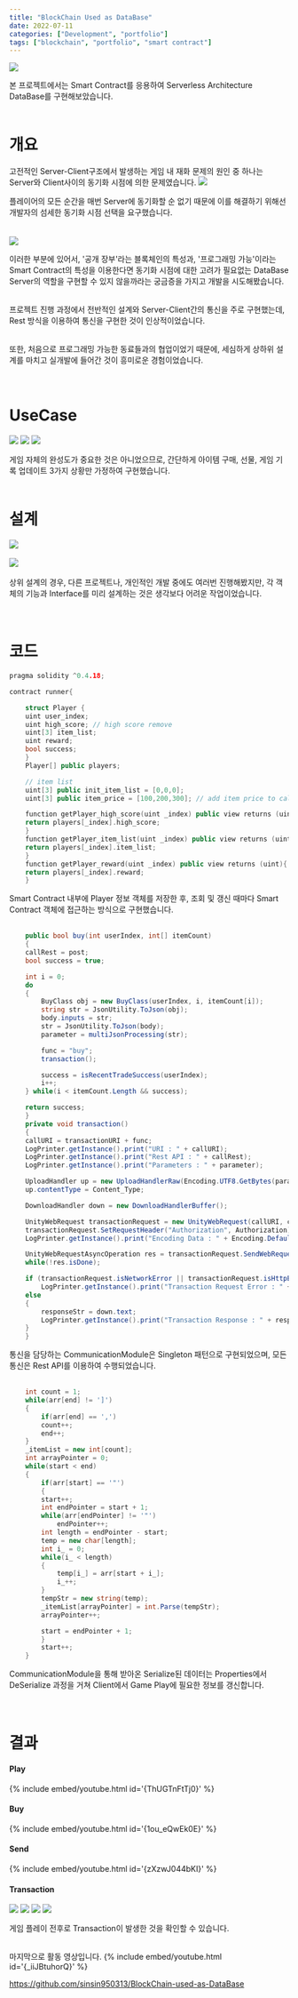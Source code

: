 ```yaml
---
title: "BlockChain Used as DataBase"
date: 2022-07-11
categories: ["Development", "portfolio"]
tags: ["blockchain", "portfolio", "smart contract"]
---
```

![](/images/bf3a4a38-ac7b-4b6f-a4fa-5bc06b9c36c3-image.png)

본 프로젝트에서는 Smart Contract를 응용하여 Serverless Architecture DataBase를 구현해보았습니다.<br><br>

# 개요
고전적인 Server-Client구조에서 발생하는 게임 내 재화 문제의 원인 중 하나는 Server와 Client사이의 동기화 시점에 의한 문제였습니다.
![](/images/ff4429ab-eb8a-48bb-8d69-c358bf551f9e-image.png)

플레이어의 모든 순간을 매번 Server에 동기화할 순 없기 때문에 이를 해결하기 위해선 개발자의 섬세한 동기화 시점 선택을 요구했습니다.<br><br><br>
![](/images/b8713fa9-3f26-4da6-a06e-6c1d33d07c9f-image.png)

이러한 부분에 있어서, '공개 장부'라는 블록체인의 특성과, '프로그래밍 가능'이라는 Smart Contract의 특성을 이용한다면 동기화 시점에 대한 고려가 필요없는 DataBase Server의 역할을 구현할 수 있지 않을까라는 궁금증을 가지고 개발을 시도해봤습니다.<br><br>

프로젝트 진행 과정에서 전반적인 설계와 Server-Client간의 통신을 주로 구현했는데, Rest 방식을 이용하여 통신을 구현한 것이 인상적이었습니다.<br><br>

또한, 처음으로 프로그래밍 가능한 동료들과의 협업이었기 때문에, 세심하게 상하위 설계를 마치고 실개발에 들어간 것이 흥미로운 경험이었습니다.<br><br><br>

# UseCase
![](/images/0e284908-5bed-44bf-b5c8-9fbbb2e064be-image.png)
![](/images/766cb1ba-6e33-4519-86ea-46d080bf18c2-image.png)
![](/images/63d19925-c8ca-4e73-87ec-94ea31677102-image.png)

게임 자체의 완성도가 중요한 것은 아니었으므로, 간단하게 아이템 구매, 선물, 게임 기록 업데이트 3가지 상황만 가정하여 구현했습니다.<br><br>

# 설계
![](/images/dac8d467-bb6b-406f-93fa-8714bfcdc46d-image.png)
<br><br>
![](/images/d5f5a1dd-7c7a-4fbd-866c-e18e03d1768b-image.png)
<br><br>
상위 설계의 경우, 다른 프로젝트나, 개인적인 개발 중에도 여러번 진행해봤지만, 각 객체의 기능과 Interface를 미리 설계하는 것은 생각보다 어려운 작업이었습니다.<br><br><br>

# 코드
```cpp
pragma solidity ^0.4.18;

contract runner{

    struct Player {
	uint user_index;
	uint high_score; // high score remove
	uint[3] item_list;
	uint reward;
	bool success;
    }
    Player[] public players;

    // item list 
    uint[3] public init_item_list = [0,0,0];
    uint[3] public item_price = [100,200,300]; // add item price to calculate buy function

    function getPlayer_high_score(uint _index) public view returns (uint){
	return players[_index].high_score;
    }
    function getPlayer_item_list(uint _index) public view returns (uint[3]){
	return players[_index].item_list;
    }
    function getPlayer_reward(uint _index) public view returns (uint){ 
	return players[_index].reward;
    }

```
Smart Contract 내부에 Player 정보 객체를 저장한 후, 조회 및 갱신 때마다 Smart Contract 객체에 접근하는 방식으로 구현했습니다.<br><br>

```cs
    public bool buy(int userIndex, int[] itemCount)
    {
	callRest = post;
	bool success = true;

	int i = 0;
	do
	{
	    BuyClass obj = new BuyClass(userIndex, i, itemCount[i]);
	    string str = JsonUtility.ToJson(obj);
	    body.inputs = str;
	    str = JsonUtility.ToJson(body);
	    parameter = multiJsonProcessing(str);

	    func = "buy";
	    transaction();

	    success = isRecentTradeSuccess(userIndex);
	    i++;
	} while(i < itemCount.Length && success);

	return success;
    }
    private void transaction()
    {
	callURI = transactionURI + func;
	LogPrinter.getInstance().print("URI : " + callURI);
	LogPrinter.getInstance().print("Rest API : " + callRest);
	LogPrinter.getInstance().print("Parameters : " + parameter);

	UploadHandler up = new UploadHandlerRaw(Encoding.UTF8.GetBytes(parameter));
	up.contentType = Content_Type;

	DownloadHandler down = new DownloadHandlerBuffer();

	UnityWebRequest transactionRequest = new UnityWebRequest(callURI, callRest, down, up);
	transactionRequest.SetRequestHeader("Authorization", Authorization);
	LogPrinter.getInstance().print("Encoding Data : " + Encoding.Default.GetString(up.data));

	UnityWebRequestAsyncOperation res = transactionRequest.SendWebRequest();
	while(!res.isDone);

	if (transactionRequest.isNetworkError || transactionRequest.isHttpError)
	    LogPrinter.getInstance().print("Transaction Request Error : " + transactionRequest.error + down.text);
	else
	{
	    responseStr = down.text;
	    LogPrinter.getInstance().print("Transaction Response : " + responseStr);
	}
    }

```

통신을 담당하는 CommunicationModule은 Singleton 패턴으로 구현되었으며, 모든 통신은 Rest API를 이용하여 수행되었습니다.<br><br>

```cs
	int count = 1;
	while(arr[end] != ']')
	{
	    if(arr[end] == ',')
		count++;
	    end++;
	}
	_itemList = new int[count];
	int arrayPointer = 0;
	while(start < end)
	{
	    if(arr[start] == '"')
	    {
		start++;
		int endPointer = start + 1;
		while(arr[endPointer] != '"')
		    endPointer++;
		int length = endPointer - start;
		temp = new char[length];
		int i_ = 0;
		while(i_ < length)
		{
		    temp[i_] = arr[start + i_];
		    i_++;
		}
		tempStr = new string(temp);
		_itemList[arrayPointer] = int.Parse(tempStr);
		arrayPointer++;

		start = endPointer + 1;
	    }
	    start++;
	}

```
CommunicationModule을 통해 받아온 Serialize된 데이터는 Properties에서 DeSerialize 과정을 거쳐 Client에서 Game Play에 필요한 정보를 갱신합니다.<br><br><br>

# 결과
#### Play
{% include embed/youtube.html id='{ThUGTnFtTj0}' %}

#### Buy
{% include embed/youtube.html id='{1ou_eQwEk0E}' %}

#### Send
{% include embed/youtube.html id='{zXzwJ044bKI}' %}

#### Transaction
![](/images/eba300e5-7243-40b5-b77a-f4c1051ec85b-image.png)
![](/images/109fbc53-b616-46c8-826c-0f6442c7ce60-image.png)
![](/images/665b9b4f-63e5-4874-9639-a708b5a829b3-image.png)
![](/images/a3beb61d-cadc-45ba-ad5d-c7e915561e68-image.png)

게임 플레이 전후로 Transaction이 발생한 것을 확인할 수 있습니다.<br><br>

마지막으로 활동 영상입니다.
{% include embed/youtube.html id='{_iiJBtuhorQ}' %}

https://github.com/sinsin950313/BlockChain-used-as-DataBase 

